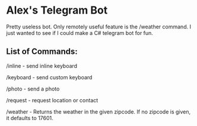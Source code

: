 # Alex's Telegram Bot

Pretty useless bot. Only remotely useful feature is the /weather command. I just wanted to see if I could make a C# telegram bot for fun.

## List of Commands: 

/inline   - send inline keyboard


/keyboard - send custom keyboard


/photo    - send a photo


/request  - request location or contact


/weather <zip code> - Returns the weather in the given zipcode. If no zipcode is given, it defaults to 17601.
